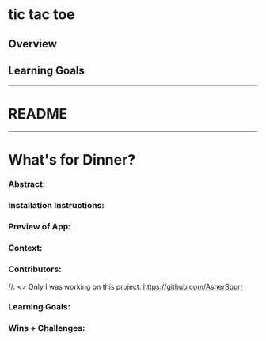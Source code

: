 # tic tac toe

## Overview

## Learning Goals

______________________________________________________  
# README  
______________________________________________________  

# What's for Dinner? 

### Abstract:
[//]: <> 

### Installation Instructions:
[//]: <> 

### Preview of App:
[//]: <> 

### Context:
[//]: <> 

### Contributors:
[//]: <> Only I was working on this project. https://github.com/AsherSpurr

### Learning Goals:
[//]: <> 

### Wins + Challenges:
[//]: <>
